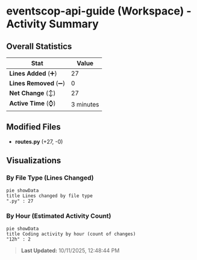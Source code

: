 # eventscop-api-guide (Workspace) - Activity Summary 

## Overall Statistics

| Stat                   | Value                                                             |
| ---------------------- | ----------------------------------------------------------------- |
| **Lines Added** (➕)   | 27                                          |
| **Lines Removed** (➖) | 0                                        |
| **Net Change** (↕)    | 27                |
| **Active Time** (⌚)   | 3 minutes |


## Modified Files
- **routes.py** (+27, -0)

## Visualizations

### By File Type (Lines Changed)

```mermaid
pie showData
title Lines changed by file type
".py" : 27
```

### By Hour (Estimated Activity Count)

```mermaid
pie showData
title Coding activity by hour (count of changes)
"12h" : 2
```


> **Last Updated:** 10/11/2025, 12:48:44 PM